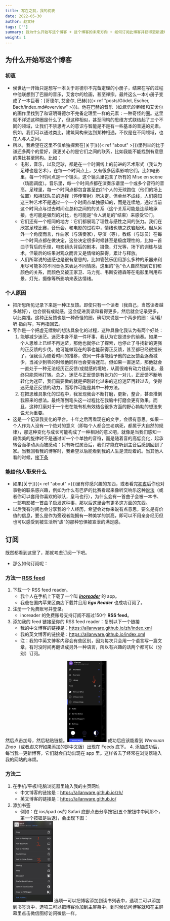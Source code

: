 ```yaml
---
title: 写在之前，我的初衷
date: 2022-05-30
author: 赵文轩
tags: ['']
summary: 我为什么开始写这个博客 + 这个博客的未来方向 + 如何订阅此博客并获得更新通知
weight: 1
---
```

## 为什么开始写这个博客
### 初衷
- 侯世达一开始只是想写一本关于哥德尔不完备定理的小册子，结果在写的过程中他联想到了巴赫的音乐，艾舍尔的绘画，甚至禅宗。最终这么一本小册子变成了一本巨著：[哥德尔, 艾舍尔, 巴赫]({{< ref "posts/Gödel, Escher, Bach/index.md#overview" >}})。他在巴赫的音乐（如*音乐的奉献*)和艾舍尔的画作里找到了和证明哥德尔不完备定理里一样的元素：一种奇怪的圈。这里就不详述这种圈是什么了，但这种相似，甚至同构的思维方式联结起了三个不同的领域，让我们不禁思考人的意识与智能是不是有一些基本的普遍的元素。例如，我们可以通过类比，建筑同构来达到某种相通，不仅是在不同领域，也在人与人之间。
- 所以，我希望在这里不仅单独探索在[关于]({{< ref "about" >}})里列举的比于谦还多两个的爱好，我更关心的是它们之间的联系，比如我能不能找到有意思的类比甚至同构。比如：
    - 电影，音乐，以及足球，都是在一个时间线上的前进的艺术形式（我认为足球也是艺术），在每一个时间点上，又有很多因素影响它们。比如电影里，每一个时间点是一个镜头，这个镜头里包含了所有的 Mise en scène（场面调度）。音乐里，每一个时间点都在演奏乐谱里一个或多个音符的音高。足球里，每一个时间点都包含甚至由21个人的无球跑位（他们的场上位置）和持球队员的选择（停传带射）所决定。但单丝不成线，人们感知这三种艺术不是通过一个一个时间点单独感知的，而是连续地，通过当前这个时间点与过去时间点总和之间的的关系（这个关系可能是连续地承接，也可能是强烈的对比，也可能是“令人满足的”结束）来感受它们。
    - 它们还有一个相同的地方：它们都展现了理性与感性之间的张力。我们在欣赏足球比赛，音乐会，和电影的过程中，情绪也随之跌宕起伏。但从另外一个角度而言，作曲家（与演奏家），导演（等），教练（与球员）在每一个时间点都在做决定，这些决定很多时候甚至是极度理性的，比如一首曲子背后的乐理，电影镜头背后的剧本，摄像，灯光等，场下的训练与战术，但最后的结果对观众而言又是情绪的获得，累计与释放。
    - 人们所常说的通感也是很有意思的，比如管弦乐团用那么多种的乐器来利用尽可能多的不同音色来表达不同情感，这里的“色”令人自然想到它们和颜色的关系，而颜色又被王家卫、马力克、韦斯安德森等在电影里利用布景，灯光，摄像等所影响来表达情绪。
    
### 个人原因
- 把所思所见记录下来是一种正反馈。即使只有一个读者（我自己，当然读者越多越好），也会很有成就感，这会促进我读和看得更多，然后就会记录更多，以此类推。这种正反馈也是一种奇怪的圈，确切来说是一个两步的圈：读/看/听 指向写，写再指回去。
- 写作是一个把虚无缥缈的想法具象化的过程，这种具像化我认为有两个好处：
    1. 能够减少迷茫。迷茫本身不是一件坏事，我认为它是进步的前奏。如果一个人思维上已经不再迷茫，那他也就停止了探索，也停止了寻找新的更强的正反馈的步伐。他可能做现在的事也能获得正反馈，甚至都已经很擅长了，但我认为随着时间的推移，做同一件事能给予他的正反馈会逐渐减少，当减少到零的时候他同样也会变得迷茫。但如果一直迷茫，那他就会一直处于一种无法经历正反馈/成就感的境地，从而很难有动力往前走，最终只能原地打转。总之，迷茫与正反馈是有张力的一对儿，正反馈不断地转化为迷茫，我们需要做的就是把刚转化过来的这份迷茫再转过去，使得迷茫是正反馈的动力，而写作可能是其中一种方法。
    2. 在把思维具象化的过程中，我发现我会不断打磨，更新，整合，甚至推倒我原来的想法。最终落到笔头这一过程比在我脑中打磨会更有效果。而且，这种打磨对于一个志在能有机有效结合很多方面的野心勃勃的想法来说尤为重要。
- 这是一个记录我变化的平台。十年之后再看现在的文字，会很有意思。如果一个人作为人没有一个绝对的意义（即每个人都会生老病死，都属于大自然的规律），那这种变化与成长可能构成了一种相对的意义吧，就像是当我们感知一段优美的旋律时不是通过听一个个单独的音符，而是随着音的高低变化，起承转合而移动从而被感动：只有听过属音后，我们才能在听到主音后感到回到了家。当我回看我的博客时，我希望以后能看到我的人生是流动着的。当其他人看的时候，[接下条](#能给他人带来什么)

### 能给他人带来什么
- 如果[关于]({{< ref "about" >}})里有你感兴趣的东西，或者看完[初衷](#初衷)后你也对事物的联系感兴趣，例如为什么有巴萨的比赛看起来像听交响乐这种[说法](https://www.fcbarcelonanoticias.com/en/fc-barcelona/suarez-and-neymar-lead-the-symphony-of-the-barcelona-6-0_35220_102.html)（或者你可以套用你喜欢的球队，皇马也行），为什么会有一首曲子会被一本书、一部电影被一首曲子启发这种事，那以后这里会有更多这方面的东西。
- 以后我有时间也会分享我的个人经历，希望会对你来说有点意思，要么是有价值的信息，要么是作为旁观者能拥有一种美学的崇高，即可以不用亲身经历但也可以感受到被生活所“虐”的那种恐惧被宣泄的满足感。

## 订阅
既然都看到这里了，那就考虑订阅一下吧。
- 那么如何订阅呢：

### 方法一 [RSS feed](https://rss.com/blog/how-do-rss-feeds-work/)
1. 下载一个 RSS feed reader。
    - 我个人在手机上下载了一个叫 [***inoreader***](https://www.inoreader.com/) 的 app。
    - 我爸在国内苹果区商店下载并且用 ***Ego Reader*** 也成功订阅了。
2. 注册一个免费账号并登录。
    - inoreader 的免费账号支持订阅不超过150个 **RSS feed**。
3. 添加我的 feed 链接至你的 RSS feed reader：复制以下一个链接
    - 我的中文博客的链接是：https://allanware.github.io/zh/index.xml
    - 我的英文博客的链接是：https://allanware.github.io/index.xml
    - 注：我的中英文博客内容会有些区别，因为每次只会用一个语言写一篇文章，有时没时间再翻译成另外一种语言，所以有兴趣的话两个都可以（分别）订阅。

然后点击加号，然后粘贴链接。<img src="./add_feed.jpg" style="zoom:25%;"> 成功后应该能看到 *Wenxuan Zhao*（或者*赵文轩*如果添加的是中文版）出现在 Feeds 底下。
4. 添加成功后，每当我一更新博客，它们就会自动出现在 app 里。这样省去了经常在浏览器输入我的网站的麻烦。
    
### 方法二
1. 在手机/平板/电脑浏览器里输入我的主页网址
    - 中文博客的链接是：https://allanware.github.io/zh/
    - 英文博客的链接是：https://allanware.github.io/
2. 添加书签
    - 例如：在 ios/ipad os的 Safari 底部点击分享按钮(五个按钮中中间那个，第一个按钮是后退)，会出现下图：
    <img src="./add_bookmark.jpg" style="zoom:25%;">
    选项一可以把博客添加到读书列表中，选项二可以添加到书签页中，选项三可以把博客添加到主屏幕中，到时候访问博客就和在主屏幕里点击微信图标访问微信一样。



